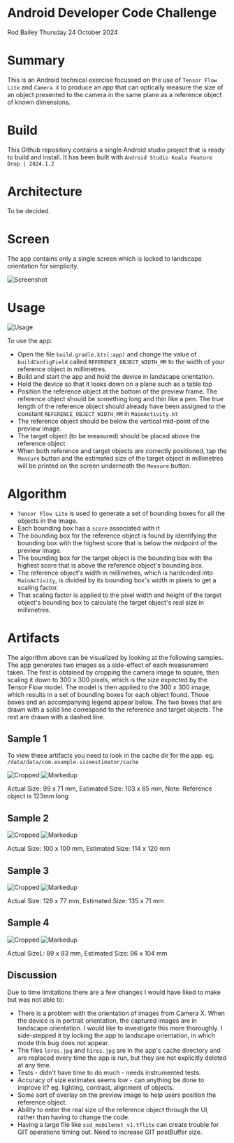 # Android Developer Code Challenge

Rod Bailey
Thursday 24 October 2024

# Summary

This is an Android technical exercise focussed on the use of `Tensor Flow Lite` and `Camera X` to produce an app that can optically measure the size of an object presented to the camera in the same plane as a reference object of known dimensions.

# Build

This Github repository contains a single Android studio project that is ready to build and install. It has been built with `Android Studio Koala Feature Drop | 2024.1.2`

# Architecture

To be decided.

# Screen

The app contains only a single screen which is locked to landscape orientation for simplicity.

![Screenshot](/doc/screenshot.png)

# Usage

![Usage](/doc/usage.jpg)

To use the app:
- Open the file `build.gradle.kts(:app)` and change the value of `buildConfigField` called `REFERENCE_OBJECT_WIDTH_MM` to the width of your reference object in millimetres.
- Build and start the app and hold the device in landscape orientation.
- Hold the device so that it looks down on a plane such as a table top
- Position the reference object at the bottom of the preview frame. The reference object should be something long and thin like a pen. The true length of the reference object should already have been assigned to the constant `REFERENCE_OBJECT_WIDTH_MM` in `MainActivity.kt`
- The reference object should be below the vertical mid-point of the preview image.
- The target object (to be measured) should be placed above the reference object
- When both reference and target objects are correctly positioned, tap the `Measure` button and the estimated size of the target object in millimetres will be printed on the screen underneath the `Measure` button.

# Algorithm

- `Tensor Flow Lite` is used to generate a set of bounding boxes for all the objects in the image.
- Each bounding box has a `score` associated with it
- The bounding box for the reference object is found by identifying the bounding box with the highest score that is below the midpoint of the preview image.
- The bounding box for the target object is the bounding box with the highest score that is above the reference object's bounding box.
- The reference object's width in millimetres, which is hardcoded into `MainActivity`, is divided by its bounding box's width in pixels to get a scaling factor.
- That scaling factor is applied to the pixel width and height of the target object's bounding box to calculate the target object's real size in millimetres.

# Artifacts

The algorithm above can be visualized by looking at the following samples. The app generates two images as a side-effect of each measurement taken. The first is obtained by cropping the camera image to square, then scaling it down to 300 x 300 pixels, which is the size expected by the Tensor Flow model. The model is then applied to the 300 x 300 image, which results in a set of bounding boxes for each object found. Those boxes and an accompanying legend appear below. The two boxes that are drawn with a solid line correspond to the reference and target objects. The rest are drawn with a dashed line.

## Sample 1

To view these artifacts you need to look in the cache dir for the app. eg. `/data/data/com.example.sizeestimator/cache`

![Cropped](/doc/sample1/cropped.jpg)
![Markedup](/doc/sample1/marked_up.jpg)

Actual Size: 99 x 71 mm,
Estimated Size: 103 x 85 mm,
Note: Reference object is 123mm long

## Sample 2

![Cropped](/doc/sample2/cropped.jpg)
![Markedup](/doc/sample2/marked_up.jpg)

Actual Size: 100 x 100 mm,
Estimated Size: 114 x 120 mm

## Sample 3

![Cropped](/doc/sample3/cropped.jpg)
![Markedup](/doc/sample3/marked_up.jpg)

Actual Size: 128 x 77 mm,
Estimated Size: 135 x 71 mm

## Sample 4

![Cropped](/doc/sample4/cropped.jpg)
![Markedup](/doc/sample4/marked_up.jpg)

Actual SizeL: 89 x 93 mm,
Estimated Size: 96 x 104 mm

## Discussion

Due to time limitations there are a few changes I would have liked to make but was not able to:
- There is a problem with the orientation of images from Camera X. When the device is in portrait orientation, the captured images are in landscape orientation. I would like to investigate this more thoroughly. I side-stepped it by locking the app to landscape orientation, in which mode this bug does not appear.
- The files `lores.jpg` and `hires.jpg` are in the app's cache directory and are replaced every time the app is run, but they are not explicitly deleted at any time.
- Tests - didn't have time to do much - needs instrumented tests.
- Accuracy of size estimates seems low - can anything be done to improve it? eg. lighting, contrast, alignment of objects.
- Some sort of overlay on the preview image to help users position the reference object.
- Ability to enter the real size of the reference object through the UI, rather than having to change the code.
- Having a large file like `ssd_mobilenet_v1.tflite` can create trouble for GIT operations timing out. Need to increase GIT postBuffer size.

